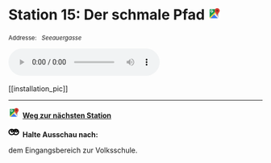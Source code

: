 # Station 15: Der schmale Pfad  <a href="https://www.google.com/maps/dir/?api=1&travelmode=walking&destination=13.017429,47.8029991"><img src="https://github.com/kipppunkte/kipppunkte/raw/gh-pages/assets/google-maps.svg" width="24" height="24"></a>

<small>Addresse:<em style="margin-left: 10px">Seeauergasse</em></small>





<audio controls>
    <source src="https://github.com/kipppunkte/kipppunkte/raw/gh-pages/assets/15_Der schmale Pfad.mp3" type="audio/mpeg">
    Your browser does not support the audio tag.
</audio>


[[installation_pic]]



____

<a href="https://www.google.com/maps/dir/?api=1&travelmode=walking&destination=13.01651,47.8033918"><img src="https://github.com/kipppunkte/kipppunkte/raw/gh-pages/assets/google-maps.svg" style="height: 1.5em;margin-right: 0.5em"></a>**[Weg zur nächsten Station](https://www.google.com/maps/dir/?api=1&travelmode=walking&destination=13.01651,47.8033918)**



<img src="https://github.com/kipppunkte/kipppunkte/raw/gh-pages/assets/eyes.svg" style="height: 1.5em;background: white;margin-right: 0.5em">**Halte Ausschau nach:**

dem Eingangsbereich zur Volksschule.